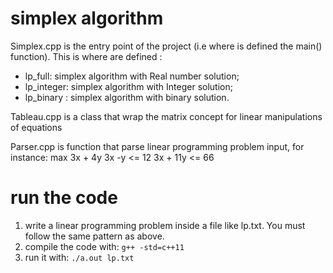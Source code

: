 # simplex algorithm

Simplex.cpp is the entry point of the project (i.e where is defined the main() function). This is where are defined :
- lp_full: simplex algorithm with Real number solution; 
- lp_integer: simplex algorithm with Integer solution;
- lp_binary : simplex algorithm with binary solution.

Tableau.cpp is a class that wrap the matrix concept for linear manipulations of equations

Parser.cpp is function that parse linear programming problem input, for instance:
max 3x + 4y
3x -y <= 12
3x + 11y  <= 66

# run the code

1. write a linear programming problem inside a file like lp.txt. You must follow the same pattern as above. 
2. compile the code with: ```g++ -std=c++11``` 
3. run it with: ```./a.out lp.txt```
